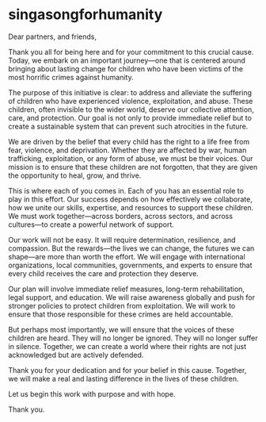 # singasongforhumanity


Dear partners, and friends,

Thank you all for being here and for your commitment to this crucial cause. Today, we embark on an important journey—one that is centered around bringing about lasting change for children who have been victims of the most horrific crimes against humanity.

The purpose of this initiative is clear: to address and alleviate the suffering of children who have experienced violence, exploitation, and abuse. These children, often invisible to the wider world, deserve our collective attention, care, and protection. Our goal is not only to provide immediate relief but to create a sustainable system that can prevent such atrocities in the future.

We are driven by the belief that every child has the right to a life free from fear, violence, and deprivation. Whether they are affected by war, human trafficking, exploitation, or any form of abuse, we must be their voices. Our mission is to ensure that these children are not forgotten, that they are given the opportunity to heal, grow, and thrive.

This is where each of you comes in. Each of you has an essential role to play in this effort. Our success depends on how effectively we collaborate, how we unite our skills, expertise, and resources to support these children. We must work together—across borders, across sectors, and across cultures—to create a powerful network of support.

Our work will not be easy. It will require determination, resilience, and compassion. But the rewards—the lives we can change, the futures we can shape—are more than worth the effort. We will engage with international organizations, local communities, governments, and experts to ensure that every child receives the care and protection they deserve.

Our plan will involve immediate relief measures, long-term rehabilitation, legal support, and education. We will raise awareness globally and push for stronger policies to protect children from exploitation. We will work to ensure that those responsible for these crimes are held accountable.

But perhaps most importantly, we will ensure that the voices of these children are heard. They will no longer be ignored. They will no longer suffer in silence. Together, we can create a world where their rights are not just acknowledged but are actively defended.

Thank you for your dedication and for your belief in this cause. Together, we will make a real and lasting difference in the lives of these children.

Let us begin this work with purpose and with hope.

Thank you.

